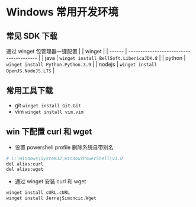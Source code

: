 # Windows 常用开发环境

## 常见 SDK 下载

通过 winget 包管理器一键配置
|        | winget                                  |
| ------ | --------------------------------------- |
| java   | `winget install BellSoft.LibericaJDK.8` |
| python | `winget install Python.Python.3.9`      |
| nodejs | `winget install OpenJS.NodeJS.LTS`      |

## 常用工具下载

- git `winget install Git.Git`
- vim `winget install vim.vim`

## win 下配置 curl 和 wget

- 设置 powershell profile 删除系统自带别名

```bash
# C:\Windows\System32\WindowsPowerShell\v1.0
del alias:curl
del alias:wget
```

- 通过 winget 安装 curl 和 wget

```bash
winget install cURL.cURL
winget install JernejSimoncic.Wget
```
